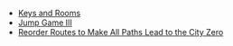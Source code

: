 - [Keys and Rooms](https://leetcode.com/problems/keys-and-rooms/)
- [Jump Game III](https://leetcode.com/problems/jump-game-iii/)
- [Reorder Routes to Make All Paths Lead to the City Zero](https://leetcode.com/problems/reorder-routes-to-make-all-paths-lead-to-the-city-zero/)
